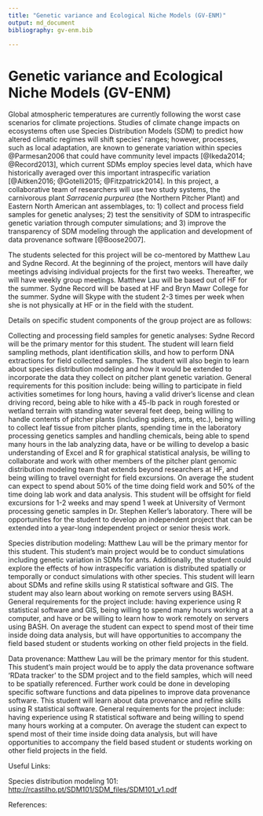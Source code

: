 ```yaml
---
title: "Genetic variance and Ecological Niche Models (GV-ENM)"
output: md_document
bibliography: gv-enm.bib

---
```


# Genetic variance and Ecological Niche Models (GV-ENM)

Global atmospheric temperatures are currently following the worst case
scenarios for climate projections. Studies of climate change impacts
on ecosystems often use Species Distribution Models (SDM) to predict
how altered climatic regimes will shift species' ranges; however,
processes, such as local adaptation, are known to generate variation
within species @Parmesan2006 that could have community level impacts
[@Ikeda2014; @Record2013], which current SDMs employ species level
data, which have historically averaged over this important
intraspecific variation [@Aitken2016; @Gotelli2015; @Fitzpatrick2014]. In this
project, a collaborative team of researchers will use two study
systems, the carnivorous plant *Sarracenia purpurea* (the Northern
Pitcher Plant) and Eastern North American ant assemblages, to:  1)
collect and process field samples for genetic analyses; 2) test the
sensitivity of SDM to intraspecific genetic variation through computer
simulations; and 3) improve the transparency of SDM modeling through
the application and development of data provenance software
[@Boose2007].

The students selected for this project will be co-mentored by Matthew
Lau and Sydne Record. At the beginning of the project, mentors will
have daily meetings advising individual projects for the first two
weeks. Thereafter, we will have weekly group meetings. Matthew Lau
will be based out of HF for the summer. Sydne Record will be based at
HF and Bryn Mawr College for the summer. Sydne will Skype with the
student 2-3 times per week when she is not physically at HF or in the
field with the student.

Details on specific student components of the group project are as
follows:

Collecting and processing field samples for genetic analyses: Sydne
Record will be the primary mentor for this student. The student will
learn field sampling methods, plant identification skills, and how to
perform DNA extractions for field collected samples. The student will
also begin to learn about species distribution modeling and how it
would be extended to incorporate the data they collect on pitcher
plant genetic variation. General requirements for this position
include: being willing to participate in field activities sometimes
for long hours, having a valid driver’s license and clean driving
record, being able to hike with a 45-lb pack in rough forested or
wetland terrain with standing water several feet deep, being willing
to handle contents of pitcher plants (including spiders, ants, etc.),
being willing to collect leaf tissue from pitcher plants, spending
time in the laboratory processing genetics samples and handling
chemicals, being able to spend many hours in the lab analyzing data,
have or be willing to develop a basic understanding of Excel and R for
graphical statistical analysis, be willing to collaborate and work
with other members of the pitcher plant genomic distribution modeling
team that extends beyond researchers at HF, and being willing to
travel overnight for field excursions. On average the student can
expect to spend about 50% of the time doing field work and 50% of the
time doing lab work and data analysis. This student will be offsight
for field excursions for 1-2 weeks and may spend 1 week at University
of Vermont processing genetic samples in Dr. Stephen Keller’s
laboratory. There will be opportunities for the student to develop an
independent project that can be extended into a year-long independent
project or senior thesis work.

Species distribution modeling: Matthew Lau will be the primary mentor
for this student. This student’s main project would be to conduct
simulations including genetic variation in SDMs for
ants. Additionally, the student could explore the effects of how
intraspecific variation is distributed spatially or temporally or
conduct simulations with other species. This student will learn about
SDMs and refine skills using R statistical software and GIS. The
student may also learn about working on remote servers using
BASH. General requirements for the project include: having experience
using R statistical software and GIS, being willing to spend many
hours working at a computer, and have or be willing to learn how to
work remotely on servers using BASH. On average the student can expect
to spend most of their time inside doing data analysis, but will have
opportunities to accompany the field based student or students working
on other field projects in the field.

Data provenance: Matthew Lau will be the primary mentor for this
student. This student’s main project would be to apply the data
provenance software ‘RData tracker’ to the SDM project and to the
field samples, which will need to be spatially referenced. Further
work could be done in developing specific software functions and data
pipelines to improve data provenance software. This student will learn
about data provenance and refine skills using R statistical
software. General requirements for the project include: having
experience using R statistical software and being willing to spend
many hours working at a computer. On average the student can expect to
spend most of their time inside doing data analysis, but will have
opportunities to accompany the field based student or students working
on other field projects in the field.

Useful Links:

Species distribution modeling 101: http://rcastilho.pt/SDM101/SDM_files/SDM101_v1.pdf

References:


